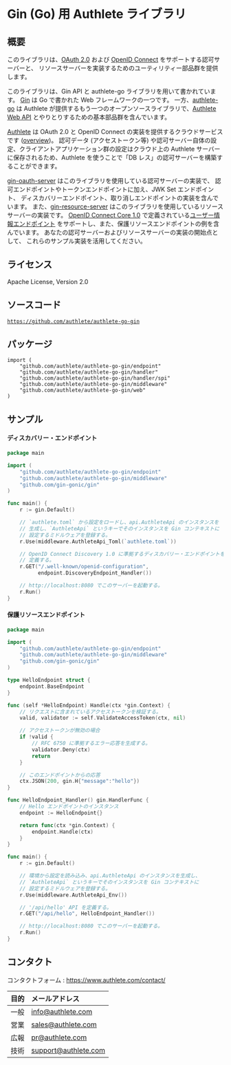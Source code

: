 Gin (Go) 用 Authlete ライブラリ
===============================

概要
----

このライブラリは、[OAuth 2.0][RFC6749] および [OpenID Connect][OIDC]
をサポートする認可サーバーと、
リソースサーバーを実装するためのユーティリティー部品群を提供します。

このライブラリは、Gin API と authlete-go ライブラリを用いて書かれています。
[Gin][Gin] は Go で書かれた Web フレームワークの一つです。
一方、[authlete-go][AuthleteGo] は Authlete
が提供するもう一つのオープンソースライブラリで、[Authlete Web API][AuthleteAPI]
とやりとりするための基本部品群を含んでいます。

[Authlete][Authlete] は OAuth 2.0 と OpenID Connect の実装を提供するクラウドサービスです
([overview][AuthleteOverview])。 認可データ (アクセストークン等)
や認可サーバー自体の設定、クライアントアプリケーション群の設定はクラウド上の Authlete
サーバーに保存されるため、Authlete を使うことで「DB レス」の認可サーバーを構築することができます。

[gin-oauth-server][GinOAuthServer] はこのライブラリを使用している認可サーバーの実装で、
認可エンドポイントやトークンエンドポイントに加え、JWK Set エンドポイント、
ディスカバリーエンドポイント、取り消しエンドポイントの実装を含んでいます。
また、[gin-resource-server][GinResourceServer]
はこのライブラリを使用しているリソースサーバーの実装です。 [OpenID Connect Core 1.0][OIDCCore]
で定義されている[ユーザー情報エンドポイント][UserInfoEndpoint]
をサポートし、また、保護リソースエンドポイントの例を含んでいます。
あなたの認可サーバーおよびリソースサーバーの実装の開始点として、
これらのサンプル実装を活用してください。

ライセンス
----------

  Apache License, Version 2.0

ソースコード
------------

  <code>https://github.com/authlete/authlete-go-gin</code>

パッケージ
----------

    import (
        "github.com/authlete/authlete-go-gin/endpoint"
        "github.com/authlete/authlete-go-gin/handler"
        "github.com/authlete/authlete-go-gin/handler/spi"
        "github.com/authlete/authlete-go-gin/middleware"
        "github.com/authlete/authlete-go-gin/web"
    )

サンプル
--------

#### ディスカバリー・エンドポイント

```go
package main

import (
    "github.com/authlete/authlete-go-gin/endpoint"
    "github.com/authlete/authlete-go-gin/middleware"
    "github.com/gin-gonic/gin"
)

func main() {
    r := gin.Default()

    // `authlete.toml` から設定をロードし、api.AuthleteApi のインスタンスを
    // 生成し、`AuthleteApi` というキーでそのインスタンスを Gin コンテキストに
    // 設定するミドルウェアを登録する。
    r.Use(middleware.AuthleteApi_Toml(`authlete.toml`))

    // OpenID Connect Discovery 1.0 に準拠するディスカバリー・エンドポイントを
    // 定義する。
    r.GET("/.well-known/openid-configuration",
          endpoint.DiscoveryEndpoint_Handler())

    // http://localhost:8080 でこのサーバーを起動する。
    r.Run()
}
```

#### 保護リソースエンドポイント

```go
package main

import (
    "github.com/authlete/authlete-go-gin/endpoint"
    "github.com/authlete/authlete-go-gin/middleware"
    "github.com/gin-gonic/gin"
)

type HelloEndpoint struct {
    endpoint.BaseEndpoint
}

func (self *HelloEndpoint) Handle(ctx *gin.Context) {
    // リクエストに含まれているアクセストークンを検証する。
    valid, validator := self.ValidateAccessToken(ctx, nil)

    // アクセストークンが無効の場合
    if !valid {
        // RFC 6750 に準拠するエラー応答を生成する。
        validator.Deny(ctx)
        return
    }

    // このエンドポイントからの応答
    ctx.JSON(200, gin.H{"message":"hello"})
}

func HelloEndpoint_Handler() gin.HandlerFunc {
    // Hello エンドポイントのインスタンス
    endpoint := HelloEndpoint{}

    return func(ctx *gin.Context) {
        endpoint.Handle(ctx)
    }
}

func main() {
    r := gin.Default()

    // 環境から設定を読み込み、api.AuthleteApi のインスタンスを生成し、
    // `AuthleteApi` というキーでそのインスタンスを Gin コンテキストに
    // 設定するミドルウェアを登録する。
    r.Use(middleware.AuthleteApi_Env())

    // '/api/hello' API を定義する。
    r.GET("/api/hello", HelloEndpoint_Handler())

    // http://localhost:8080 でこのサーバーを起動する。
    r.Run()
}
```

コンタクト
----------

コンタクトフォーム : https://www.authlete.com/contact/

| 目的 | メールアドレス       |
|:-----|:---------------------|
| 一般 | info@authlete.com    |
| 営業 | sales@authlete.com   |
| 広報 | pr@authlete.com      |
| 技術 | support@authlete.com |

[Authlete]:          https://www.authlete.com/ja/
[AuthleteAPI]:       https://docs.authlete.com/
[AuthleteOverview]:  https://www.authlete.com/ja/developers/overview/
[AuthleteGo]:        https://github.com/authlete/authlete-go/
[Gin]:               https://github.com/gin-gonic/gin
[GinOAuthServer]:    https://github.com/authlete/gin-oauth-server/
[GinResourceServer]: https://github.com/authlete/gin-resource-server/
[OIDC]:              https://openid.net/connect/
[OIDCCore]:          https://openid.net/specs/openid-connect-core-1_0.html
[RFC6749]:           https://tools.ietf.org/html/rfc6749
[UserInfoEndpoint]:  https://openid.net/specs/openid-connect-core-1_0.html#UserInfo
